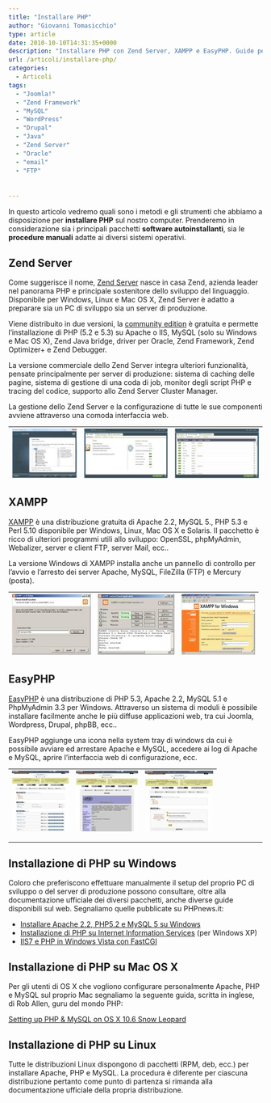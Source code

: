 ```yaml
---
title: "Installare PHP"
author: "Giovanni Tomasicchio"
type: article
date: 2010-10-10T14:31:35+0000
description: "Installare PHP con Zend Server, XAMPP e EasyPHP. Guide per l'installazione manuale di PHP su Windows, Linux e Mac OS X."
url: /articoli/installare-php/
categories:
  - Articoli
tags:
  - "Joomla!"
  - "Zend Framework"
  - "MySQL"
  - "WordPress"
  - "Drupal"
  - "Java"
  - "Zend Server"
  - "Oracle"
  - "email"
  - "FTP"

  
---
```

In questo articolo vedremo quali sono i metodi e gli strumenti che abbiamo a disposizione per **installare PHP** sul nostro computer. Prenderemo in considerazione sia i principali pacchetti **software autoinstallanti**, sia le **procedure manuali** adatte ai diversi sistemi operativi.

##  Zend Server

Come suggerisce il nome, [Zend Server](http://www.zend.com/en/products/server/) nasce in casa Zend, azienda leader nel panorama PHP e principale sostenitore dello sviluppo del linguaggio. Disponibile per Windows, Linux e Mac OS X, Zend Server è adatto a preparare sia un PC di sviluppo sia un server di produzione.

Viene distribuito in due versioni, la [community edition](http://www.zend.com/en/products/server-ce/index) è gratuita e permette l’installazione di PHP (5.2 e 5.3) su Apache o IIS, MySQL (solo su Windows e Mac OS X), Zend Java bridge, driver per Oracle, Zend Framework, Zend Optimizer+ e Zend Debugger.

La versione commerciale dello Zend Server integra ulteriori funzionalità, pensate principalmente per server di produzione: sistema di caching delle pagine, sistema di gestione di una coda di job, monitor degli script PHP e tracing del codice, supporto allo Zend Server Cluster Manager.

La gestione dello Zend Server e la configurazione di tutte le sue componenti avviene attraverso una comoda interfaccia web.

 | [![](/image/articoli//installare_php/zend_server/T01.jpg)](</image/articoli//installare_php/zend_server/01 setup di zend server.jpg>) | [![](/image/articoli//installare_php/zend_server/T02.jpg)](</image/articoli//installare_php/zend_server/02 interfaccia web di zend server.jpg>) | [![](/image/articoli//installare_php/zend_server/T03.jpg)](</image/articoli//installare_php/zend_server/03 estensioni di php.jpg>) |
|---|---|---|

##  XAMPP

[XAMPP](http://www.apachefriends.org) è una distribuzione gratuita di Apache 2.2, MySQL 5., PHP 5.3 e Perl 5.10 disponibile per Windows, Linux, Mac OS X e Solaris. Il pacchetto è ricco di ulteriori programmi utili allo sviluppo: OpenSSL, phpMyAdmin, Webalizer, server e client FTP, server Mail, ecc..

La versione Windows di XAMPP installa anche un pannello di controllo per l’avvio e l’arresto dei server Apache, MySQL, FileZilla (FTP) e Mercury (posta).

 | [![](/image/articoli//installare_php/xampp/T01.jpg)](</image/articoli//installare_php/xampp/01 setup di XAMPP.jpg>) | [![](/image/articoli//installare_php/xampp/T02.jpg)](</image/articoli//installare_php/xampp/02 pannello di controllo di XAMPP.jpg>) | [![](/image/articoli//installare_php/xampp/T03.jpg)](</image/articoli//installare_php/xampp/03 interfaccia web.jpg>) |
|---|---|---|

##  EasyPHP

[EasyPHP](http://www.easyphp.org/) è una distribuzione di PHP 5.3, Apache 2.2, MySQL 5.1 e PhpMyAdmin 3.3 per Windows. Attraverso un sistema di moduli è possibile installare facilmente anche le più diffuse applicazioni web, tra cui Joomla, Wordpress, Drupal, phpBB, ecc..

EasyPHP aggiunge una icona nella system tray di windows da cui è possibile avviare ed arrestare Apache e MySQL, accedere ai log di Apache e MySQL, aprire l’interfaccia web di configurazione, ecc.

 | [![](/image/articoli//installare_php/easyphp/T1.jpg)](/image/articoli//installare_php/easyphp/easyphp_1.jpg) | [![](/image/articoli//installare_php/easyphp/T2.jpg)](/image/articoli//installare_php/easyphp/easyphp_2.jpg) | [![](/image/articoli//installare_php/easyphp/T3.jpg)](/image/articoli//installare_php/easyphp/easyphp_3.jpg) |
|---|---|---|

- - - - - -

##  Installazione di PHP su Windows

Coloro che preferiscono effettuare manualmente il setup del proprio PC di sviluppo o del server di produzione possono consultare, oltre alla documentazione ufficiale dei diversi pacchetti, anche diverse guide disponibili sul web. Segnaliamo quelle pubblicate su PHPnews.it:

- [Installare Apache 2.2, PHP5.2 e MySQL 5 su Windows](/articoli/installare-apache-22-php-52-e-mysql-5-su-windows/)
- [Installazione di PHP su Internet Information Services](/articoli/installazione-di-php-su-internet-information-services/) (per Windows XP)
- [IIS7 e PHP in Windows Vista con FastCGI](/articoli/iis-7-e-php-in-windows-vista-con-fastcgi/)
 
##  Installazione di PHP su Mac OS X

Per gli utenti di OS X che vogliono configurare personalmente Apache, PHP e MySQL sul proprio Mac segnaliamo la seguente guida, scritta in inglese, di Rob Allen, guru del mondo PHP:

[Setting up PHP &amp; MySQL on OS X 10.6 Snow Leopard](http://akrabat.com/php/setting-up-php-mysql-on-os-x-10-6-snow-leopard/)

##  Installazione di PHP su Linux

Tutte le distribuzioni Linux dispongono di pacchetti (RPM, deb, ecc.) per installare Apache, PHP e MySQL. La procedura è diferente per ciascuna distribuzione pertanto come punto di partenza si rimanda alla documentazione ufficiale della propria distribuzione.